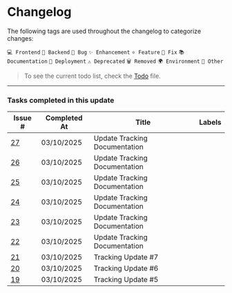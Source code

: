 # Changelog

The following tags are used throughout the changelog to categorize changes:

`💻 Frontend` `🔧 Backend` `🐛 Bug` `✨ Enhancement` `⭐ Feature` `🔨 Fix` `📚 Documentation` `🚀 Deployment` `⚠️ Deprecated` `🗑️ Removed` `🌍 Environment` `📌 Other`

> To see the current todo list, check the [Todo](./Todo.md) file.
---

### Tasks completed in this update

| Issue # | Completed At | Title | Labels |
|---------|--------------|-------|--------|
| [27](https://github.com/Gallucky/ClarityBox/issues/27) | 03/10/2025 |  Update Tracking Documentation |  |
| [26](https://github.com/Gallucky/ClarityBox/issues/26) | 03/10/2025 |  Update Tracking Documentation |  |
| [25](https://github.com/Gallucky/ClarityBox/issues/25) | 03/10/2025 |  Update Tracking Documentation |  |
| [24](https://github.com/Gallucky/ClarityBox/issues/24) | 03/10/2025 |  Update Tracking Documentation |  |
| [23](https://github.com/Gallucky/ClarityBox/issues/23) | 03/10/2025 |  Update Tracking Documentation |  |
| [22](https://github.com/Gallucky/ClarityBox/issues/22) | 03/10/2025 |  Update Tracking Documentation |  |
| [21](https://github.com/Gallucky/ClarityBox/issues/21) | 03/10/2025 |  Tracking Update #7 |  |
| [20](https://github.com/Gallucky/ClarityBox/issues/20) | 03/10/2025 |  Tracking Update #6 |  |
| [19](https://github.com/Gallucky/ClarityBox/issues/19) | 03/10/2025 |  Tracking Update #5 |  |
